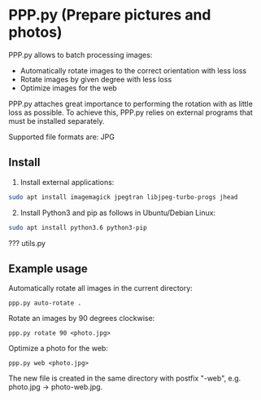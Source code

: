 # PPP.py (Prepare pictures and photos)

PPP.py allows to batch processing images:
- Automatically rotate images to the correct orientation with less loss
- Rotate images by given degree with less loss
- Optimize images for the web

PPP.py attaches great importance to performing the rotation with as little loss as possible. To achieve this, PPP.py relies on external programs that must be installed separately.

Supported file formats are: JPG

## Install

1. Install external applications:
```bash
sudo apt install imagemagick jpegtran libjpeg-turbo-progs jhead
```

2. Install Python3 and pip as follows in Ubuntu/Debian Linux:
```bash
sudo apt install python3.6 python3-pip
```

??? utils.py

## Example usage

Automatically rotate all images in the current directory:
```
ppp.py auto-rotate .
```

Rotate an images by 90 degrees clockwise:
```
ppp.py rotate 90 <photo.jpg>
```

Optimize a photo for the web:
```
ppp.py web <photo.jpg>
```
The new file is created in the same directory with postfix "-web", e.g. photo.jpg -> photo-web.jpg.



